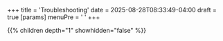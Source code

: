 +++
title = 'Troubleshooting'
date = 2025-08-28T08:33:49-04:00
draft = true
[params]
  menuPre = '<i class="fas fa-exclamation-triangle"></i> '
+++

{{% children depth="1" showhidden="false" %}}
